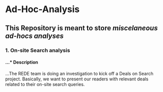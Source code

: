 # Ad-Hoc-Analysis

## This Repository is meant to store _miscelaneous ad-hocs analyses_

### 1. On-site Search analysis

#### ...\* Description

...The REDE team is doing an investigation to kick off a Deals on Search project. Basically, we want to present our readers with relevant deals related to their on-site search queries.
